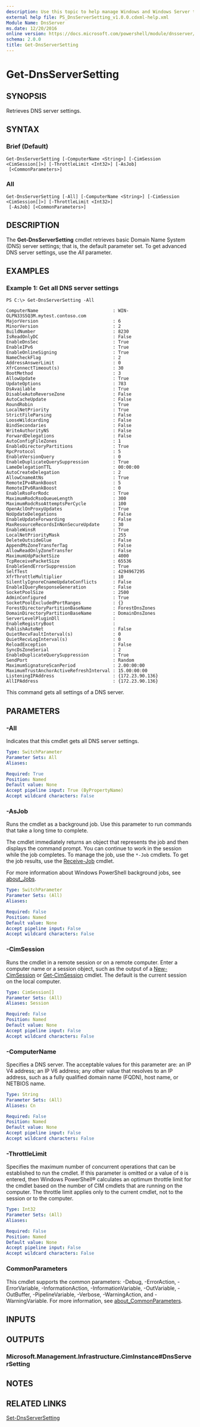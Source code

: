```yaml
---
description: Use this topic to help manage Windows and Windows Server technologies with Windows PowerShell.
external help file: PS_DnsServerSetting_v1.0.0.cdxml-help.xml
Module Name: DnsServer
ms.date: 12/20/2016
online version: https://docs.microsoft.com/powershell/module/dnsserver/get-dnsserversetting?view=windowsserver2022-ps&wt.mc_id=ps-gethelp
schema: 2.0.0
title: Get-DnsServerSetting
---
```


# Get-DnsServerSetting

## SYNOPSIS
Retrieves DNS server settings.

## SYNTAX

### Brief (Default)
```
Get-DnsServerSetting [-ComputerName <String>] [-CimSession <CimSession[]>] [-ThrottleLimit <Int32>] [-AsJob]
 [<CommonParameters>]
```

### All
```
Get-DnsServerSetting [-All] [-ComputerName <String>] [-CimSession <CimSession[]>] [-ThrottleLimit <Int32>]
 [-AsJob] [<CommonParameters>]
```

## DESCRIPTION
The **Get-DnsServerSetting** cmdlet retrieves basic Domain Name System (DNS) server settings; that is, the default parameter set.
To get advanced DNS server settings, use the *All* parameter.

## EXAMPLES

### Example 1: Get all DNS server settings
```
PS C:\> Get-DnsServerSetting -All

ComputerName                            : WIN-OLPN33S5Q3M.mytest.contoso.com
MajorVersion                            : 6
MinorVersion                            : 2
BuildNumber                             : 8230
IsReadOnlyDC                            : False
EnableDnsSec                            : True
EnableIPv6                              : True
EnableOnlineSigning                     : True
NameCheckFlag                           : 2
AddressAnswerLimit                      : 0
XfrConnectTimeout(s)                    : 30
BootMethod                              : 3
AllowUpdate                             : True
UpdateOptions                           : 783
DsAvailable                             : True
DisableAutoReverseZone                  : False
AutoCacheUpdate                         : False
RoundRobin                              : True
LocalNetPriority                        : True
StrictFileParsing                       : False
LooseWildcarding                        : False
BindSecondaries                         : False
WriteAuthorityNS                        : False
ForwardDelegations                      : False
AutoConfigFileZones                     : 1
EnableDirectoryPartitions               : True
RpcProtocol                             : 5
EnableVersionQuery                      : 0
EnableDuplicateQuerySuppression         : True
LameDelegationTTL                       : 00:00:00
AutoCreateDelegation                    : 2
AllowCnameAtNs                          : True
RemoteIPv4RankBoost                     : 5
RemoteIPv6RankBoost                     : 0
EnableRsoForRodc                        : True
MaximumRodcRsoQueueLength               : 300
MaximumRodcRsoAttemptsPerCycle          : 100
OpenAclOnProxyUpdates                   : True
NoUpdateDelegations                     : False
EnableUpdateForwarding                  : False
MaxResourceRecordsInNonSecureUpdate     : 30
EnableWinsR                             : True
LocalNetPriorityMask                    : 255
DeleteOutsideGlue                       : False
AppendMsZoneTransferTag                 : False
AllowReadOnlyZoneTransfer               : False
MaximumUdpPacketSize                    : 4000
TcpReceivePacketSize                    : 65536
EnableSendErrorSuppression              : True
SelfTest                                : 4294967295
XfrThrottleMultiplier                   : 10
SilentlyIgnoreCnameUpdateConflicts      : False
EnableIQueryResponseGeneration          : False
SocketPoolSize                          : 2500
AdminConfigured                         : True
SocketPoolExcludedPortRanges            : {}
ForestDirectoryPartitionBaseName        : ForestDnsZones
DomainDirectoryPartitionBaseName        : DomainDnsZones
ServerLevelPluginDll                    :
EnableRegistryBoot                      :
PublishAutoNet                          : False
QuietRecvFaultInterval(s)               : 0
QuietRecvLogInterval(s)                 : 0
ReloadException                         : False
SyncDsZoneSerial                        : 2
EnableDuplicateQuerySuppression         : True
SendPort                                : Random
MaximumSignatureScanPeriod              : 2.00:00:00
MaximumTrustAnchorActiveRefreshInterval : 15.00:00:00
ListeningIPAddress                      : {172.23.90.136}
AllIPAddress                            : {172.23.90.136}
```

This command gets all settings of a DNS server.

## PARAMETERS

### -All
Indicates that this cmdlet gets all DNS server settings.

```yaml
Type: SwitchParameter
Parameter Sets: All
Aliases: 

Required: True
Position: Named
Default value: None
Accept pipeline input: True (ByPropertyName)
Accept wildcard characters: False
```

### -AsJob
Runs the cmdlet as a background job. Use this parameter to run commands that take a long time to complete. 

The cmdlet immediately returns an object that represents the job and then displays the command prompt. 
You can continue to work in the session while the job completes. 
To manage the job, use the `*-Job` cmdlets. 
To get the job results, use the [Receive-Job](https://go.microsoft.com/fwlink/?LinkID=113372) cmdlet. 

For more information about Windows PowerShell background jobs, see [about_Jobs](https://go.microsoft.com/fwlink/?LinkID=113251).

```yaml
Type: SwitchParameter
Parameter Sets: (All)
Aliases: 

Required: False
Position: Named
Default value: None
Accept pipeline input: False
Accept wildcard characters: False
```

### -CimSession
Runs the cmdlet in a remote session or on a remote computer.
Enter a computer name or a session object, such as the output of a [New-CimSession](https://go.microsoft.com/fwlink/p/?LinkId=227967) or [Get-CimSession](https://go.microsoft.com/fwlink/p/?LinkId=227966) cmdlet.
The default is the current session on the local computer.

```yaml
Type: CimSession[]
Parameter Sets: (All)
Aliases: Session

Required: False
Position: Named
Default value: None
Accept pipeline input: False
Accept wildcard characters: False
```

### -ComputerName
Specifies a DNS server.
The acceptable values for this parameter are: an IP V4 address; an IP V6 address; any other value that resolves to an IP address, such as a fully qualified domain name (FQDN), host name, or NETBIOS name.

```yaml
Type: String
Parameter Sets: (All)
Aliases: Cn

Required: False
Position: Named
Default value: None
Accept pipeline input: False
Accept wildcard characters: False
```

### -ThrottleLimit
Specifies the maximum number of concurrent operations that can be established to run the cmdlet.
If this parameter is omitted or a value of `0` is entered, then Windows PowerShell® calculates an optimum throttle limit for the cmdlet based on the number of CIM cmdlets that are running on the computer.
The throttle limit applies only to the current cmdlet, not to the session or to the computer.

```yaml
Type: Int32
Parameter Sets: (All)
Aliases: 

Required: False
Position: Named
Default value: None
Accept pipeline input: False
Accept wildcard characters: False
```

### CommonParameters
This cmdlet supports the common parameters: -Debug, -ErrorAction, -ErrorVariable, -InformationAction, -InformationVariable, -OutVariable, -OutBuffer, -PipelineVariable, -Verbose, -WarningAction, and -WarningVariable. For more information, see [about_CommonParameters](https://go.microsoft.com/fwlink/?LinkID=113216).

## INPUTS

## OUTPUTS

### Microsoft.Management.Infrastructure.CimInstance#DnsServerSetting

## NOTES

## RELATED LINKS

[Set-DnsServerSetting](./Set-DnsServerSetting.md)

